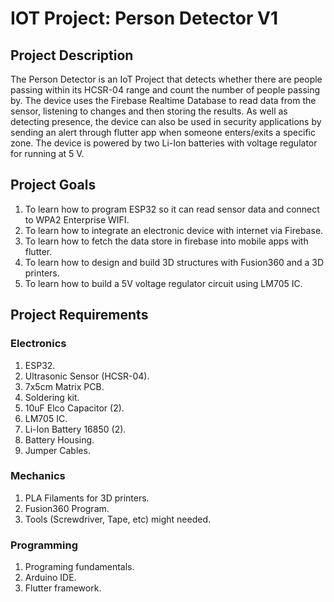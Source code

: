 # IOT Project: Person Detector V1

## Project Description

The Person Detector is an IoT Project that detects whether there are people passing within its HCSR-04 range and count the number of people passing by. The device uses the Firebase Realtime Database to read data from the sensor, listening to changes and then storing the results. As well as detecting presence, the device can also be used in security applications by sending an alert through flutter app when someone enters/exits a specific zone. The device is powered by two Li-Ion batteries with voltage regulator for running at 5 V.

## Project Goals

1. To learn how to program ESP32 so it can read sensor data and connect to WPA2 Enterprise WIFI.
2. To learn how to integrate an electronic device with internet via Firebase.
3. To learn how to fetch the data store in firebase into mobile apps with flutter.
4. To learn how to design and build 3D structures with Fusion360 and a 3D printers.
5. To learn how to build a 5V voltage regulator circuit using LM705 IC.

## Project Requirements

### Electronics

1. ESP32.
2. Ultrasonic Sensor (HCSR-04).
3. 7x5cm Matrix PCB.
4. Soldering kit.
5. 10uF Elco Capacitor (2).
6. LM705 IC.
7. Li-Ion Battery 16850 (2).
8. Battery Housing.
9. Jumper Cables.

### Mechanics

1. PLA Filaments for 3D printers.
2. Fusion360 Program.
3. Tools (Screwdriver, Tape, etc) might needed.

### Programming

1. Programing fundamentals.
2. Arduino IDE.
3. Flutter framework.
